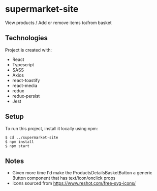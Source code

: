 # supermarket-site

View products / Add or remove items to/from basket

## Technologies

Project is created with:

- React
- Typescript
- SASS
- Axios
- react-toastify
- react-media
- redux
- redux-persist
- Jest

## Setup

To run this project, install it locally using npm:

```
$ cd ../supermarket-site
$ npm install
$ npm start

```

## Notes

- Given more time I'd make the ProductsDetailsBasketButton a generic Button component that has text/icon/onclick props
- Icons sourced from https://www.reshot.com/free-svg-icons/
